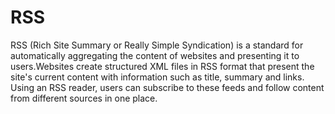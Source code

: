 # RSS
RSS (Rich Site Summary or Really Simple Syndication) is a standard for automatically aggregating the content of websites and presenting it to users.Websites create structured XML files in RSS format that present the site's current content with information such as title, summary and links. Using an RSS reader, users can subscribe to these feeds and follow content from different sources in one place.

